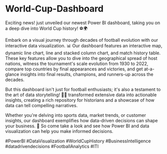 # World-Cup-Dashboard

Exciting news! just unveiled our newest Power BI dashboard, taking you on a deep dive into World Cup history! ⚽🌍

Embark on a visual journey through decades of football evolution with our interactive data visualization. 📊 Our dashboard features an interactive map, dynamic line chart, line and stacked column chart, and match history table. These key features allow you to dive into the geographical spread of host nations, witness the tournament's scale evolution from 1930 to 2022, compare top countries by final appearances and victories, and get at-a-glance insights into final results, champions, and runners-up across the decades.

But this dashboard isn't just for football enthusiasts; it's also a testament to the art of data storytelling! 📖✨ transformed extensive data into actionable insights, creating a rich repository for historians and a showcase of how data can tell compelling narratives.

Whether you're delving into sports data, market trends, or customer insights, our dashboard exemplifies how data-driven decisions can shape your business. 🚀 So come take a look and see how Power BI and data visualization can help you make informed decisions.

#PowerBI #DataVisualization #WorldCupHistory #BusinessIntelligence #datadrivendecisions #FootballAnalytics #ITI
